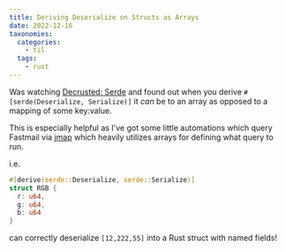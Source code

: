 ```yaml
---
title: Deriving Deserialize on Structs as Arrays 
date: 2022-12-16
taxonomies:
  categories:
    - til
  tags:
    - rust
---
```


Was watching [Decrusted: Serde](https://www.youtube.com/watch?v=9oVIyNiAiss) and found out when you derive `#[serde(Deserialize, Serialize)]` it _can_ be to an array as opposed to a mapping of some key:value.

This is especially helpful as I've got some little automations which query Fastmail via [jmap](https://jmap.io) which heavily utilizes arrays for defining what query to run.

i.e. 

```rs
#[derive(serde::Deserialize, serde::Serialize)]
struct RGB {
  r: u64,
  g: u64,
  b: u64
}
```

can correctly deserialize `[12,222,55]` into a Rust struct with named fields!